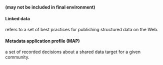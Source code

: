**(may not be included in final environment)**

#### Linked data
refers to a set of best practices for publishing structured data on the Web.

#### Metadata application profile (MAP)
a set of recorded decisions about a shared data target for a given community.
